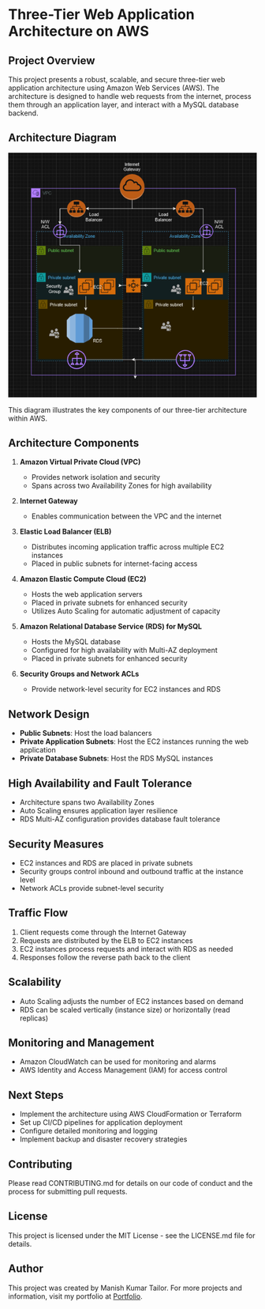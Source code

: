 # Three-Tier Web Application Architecture on AWS

## Project Overview

This project presents a robust, scalable, and secure three-tier web application architecture using Amazon Web Services (AWS). The architecture is designed to handle web requests from the internet, process them through an application layer, and interact with a MySQL database backend.

## Architecture Diagram

![AWS Three-Tier Architecture](diagram.png)

This diagram illustrates the key components of our three-tier architecture within AWS.

## Architecture Components

1. **Amazon Virtual Private Cloud (VPC)**
   - Provides network isolation and security
   - Spans across two Availability Zones for high availability

2. **Internet Gateway**
   - Enables communication between the VPC and the internet

3. **Elastic Load Balancer (ELB)**
   - Distributes incoming application traffic across multiple EC2 instances
   - Placed in public subnets for internet-facing access

4. **Amazon Elastic Compute Cloud (EC2)**
   - Hosts the web application servers
   - Placed in private subnets for enhanced security
   - Utilizes Auto Scaling for automatic adjustment of capacity

5. **Amazon Relational Database Service (RDS) for MySQL**
   - Hosts the MySQL database
   - Configured for high availability with Multi-AZ deployment
   - Placed in private subnets for enhanced security

6. **Security Groups and Network ACLs**
   - Provide network-level security for EC2 instances and RDS

## Network Design

- **Public Subnets**: Host the load balancers
- **Private Application Subnets**: Host the EC2 instances running the web application
- **Private Database Subnets**: Host the RDS MySQL instances

## High Availability and Fault Tolerance

- Architecture spans two Availability Zones
- Auto Scaling ensures application layer resilience
- RDS Multi-AZ configuration provides database fault tolerance

## Security Measures

- EC2 instances and RDS are placed in private subnets
- Security groups control inbound and outbound traffic at the instance level
- Network ACLs provide subnet-level security

## Traffic Flow

1. Client requests come through the Internet Gateway
2. Requests are distributed by the ELB to EC2 instances
3. EC2 instances process requests and interact with RDS as needed
4. Responses follow the reverse path back to the client

## Scalability

- Auto Scaling adjusts the number of EC2 instances based on demand
- RDS can be scaled vertically (instance size) or horizontally (read replicas)

## Monitoring and Management

- Amazon CloudWatch can be used for monitoring and alarms
- AWS Identity and Access Management (IAM) for access control

## Next Steps

- Implement the architecture using AWS CloudFormation or Terraform
- Set up CI/CD pipelines for application deployment
- Configure detailed monitoring and logging
- Implement backup and disaster recovery strategies

## Contributing

Please read CONTRIBUTING.md for details on our code of conduct and the process for submitting pull requests.

## License

This project is licensed under the MIT License - see the LICENSE.md file for details.

## Author

This project was created by Manish Kumar Tailor. For more projects and information, visit my portfolio at [Portfolio](https://manish-kt.github.io/portfolio-website/).
